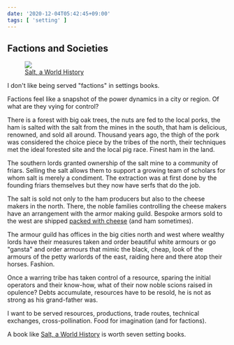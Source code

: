 ```yaml
---
date: '2020-12-04T05:42:45+09:00'
tags: [ 'setting' ]
---
```


## Factions and Societies

<figure class="left">
<a href="images/20201204_salt.jpg"><img src="images/20201204_salt.jpg" loading="lazy" /></a>
<figcaption>
<a href="https://amzn.to/3lD3qGW">Salt, a World History</a>
</figcaption>
</figure>

I don't like being served "factions" in settings books.

Factions feel like a snapshot of the power dynamics in a city or region. Of what are they vying for control?

There is a forest with big oak trees, the nuts are fed to the local porks, the ham is salted with the salt from the mines in the south, that ham is delicious, renowned, and sold all around. Thousand years ago, the thigh of the pork was considered the choice piece by the tribes of the north, their techniques met the ideal forested site and the local pig race. Finest ham in the land.

The southern lords granted ownership of the salt mine to a community of friars. Selling the salt allows them to support a growing team of scholars for whom salt is merely a condiment. The extraction was at first done by the founding friars themselves but they now have serfs that do the job.

The salt is sold not only to the ham producers but also to the cheese makers in the north. There, the noble families controlling the cheese makers have an arrangement with the armor making guild. Bespoke armors sold to the west are shipped [packed with cheese](https://www.youtube.com/watch?v=hZ38eGsNero) (and ham sometimes).

The armour guild has offices in the big cities north and west where wealthy lords have their measures taken and order beautiful white armours or go "gansta" and order armours that mimic the black, cheap, look of the armours of the petty warlords of the east, raiding here and there atop their horses. Fashion.

Once a warring tribe has taken control of a resource, sparing the initial operators and their know-how, what of their now noble scions raised in opulence? Debts accumulate, resources have to be resold, he is not as strong as his grand-father was.

I want to be served resources, productions, trade routes, technical exchanges, cross-pollination. Food for imagination (and for factions).

A book like [Salt, a World History](https://amzn.to/3lD3qGW) is worth seven setting books.

